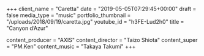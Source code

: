 +++
client_name = "Caretta"
date = "2019-05-05T07:29:45+00:00"
draft = false
media_type = "music"
portfolio_thumbnail = "/uploads/2018/09/19/caretta.jpg"
youtube_id = "h3FE-Lud2h0"
title = "Canyon d’Azur"

content_producer = "AXIS"
content_director = "Taizo Shiota"
content_super = "PM.Ken"
content_music = "Takaya Takumi"
+++
